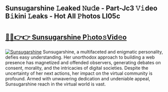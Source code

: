 ## Sunsugarshine 𝙻eaked 𝙽u𝚍e - Part-Jc3 𝚅𝚒deo B𝚒kini 𝙻eaks - Hot All 𝙿hotos Ll05c

# <h2><a href="http://ld1w3d.urlbe.top/?page=Sunsugarshine">🔗🔗👉👉 Sunsugarshine P𝚑oto𝚜Vid𝚎o</a></h2>

[![Sunsugarshine](https://i.imgur.com/eBuTRDB.gif)](http://ld1w3d.urlbe.top/?page=Sunsugarshine)
Sunsugarshine, a multifaceted and enigmatic personality, defies easy understanding. Her unorthodox approach to building a web presence has magnetized and offended observers, generating debates on consent, morality, and the intricacies of digital societies. Despite the uncertainty of her next actions, her impact on the virtual community is profound. Armed with unwavering dedication and undeniable appeal, Sunsugarshine reach in the virtual world is vast.
